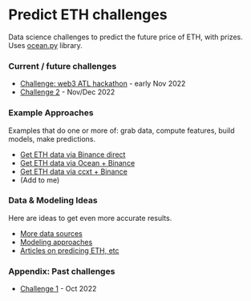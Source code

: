 # Predict ETH challenges

Data science challenges to predict the future price of ETH, with prizes. Uses [ocean.py](https://github.com/oceanprotocol/ocean.py) library.

### Current / future challenges
- [Challenge: web3 ATL hackathon](challenges/hack1.md) - early Nov 2022
- [Challenge 2](challenges/main2.md) - Nov/Dec 2022

### Example Approaches

Examples that do one or more of: grab data, compute features, build models, make predictions.

- [Get ETH data via Binance direct](examples/get-data-binance-direct.md)
- [Get ETH data via Ocean + Binance](examples/get-data-ocean-binance.md)
- [Get ETH data via ccxt + Binance](examples/get-data-ccxt-binance.md)
- (Add to me)

### Data & Modeling Ideas

Here are ideas to get even more accurate results.

- [More data sources](ideas/data-sources.md)
- [Modeling approaches](ideas/modeling.md)
- [Articles on predicing ETH, etc](ideas/articles.md)

### Appendix: Past challenges
- [Challenge 1](challenges/main1.md) - Oct 2022

